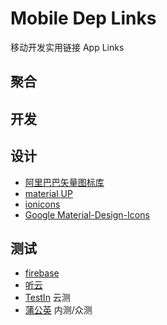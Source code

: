 # Mobile Dep Links 
移动开发实用链接 App Links

## 聚合

## 开发




## 设计

- [阿里巴巴矢量图标库](http://iconfont.cn/)
- [material UP](https://material.uplabs.com/)
- [ionicons](https://github.com/driftyco/ionicons/)
- [Google Material-Design-Icons](https://github.com/google/material-design-icons)

## 测试

- [firebase](https://firebase.google.com/)
- [听云](http://www.tingyun.com/) 
- [TestIn](http://www.testin.cn/) 云测
- [蒲公英](https://www.pgyer.com/) 内测/众测
